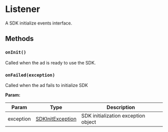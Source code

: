 # Listener

A SDK initialize events interface.

## Methods

### `onInit()`

Called when the ad is ready to use the SDK.

### `onFailed(exception)`

Called when the ad fails to initialize SDK

**Param:**

| Param     | Type                                                                | Description                         |
| --------- | ------------------------------------------------------------------- | ----------------------------------- |
| exception | [SDKInitException](/docs/api/android/exceptions/sdk_init_exception) | SDK initialization exception object |
